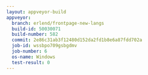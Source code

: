 ```yaml
---
layout: appveyor-build
appveyor:
  branch: erlend/frontpage-new-langs
  build-id: 50030071
  build-number: 582
  commit: 2e86c31ab3f12480d152da2fd1b8e6a87fdd702a
  job-id: wssbpo709gsbgdmv
  job-number: 6
  os-name: Windows
  test-result: 0
---
```

